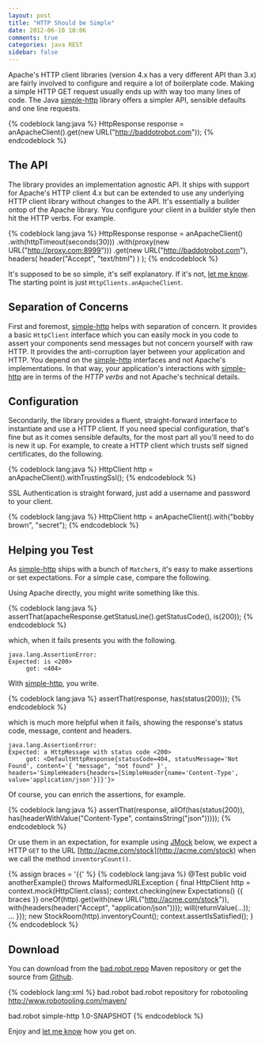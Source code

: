 ```yaml
---
layout: post
title: "HTTP Should be Simple"
date: 2012-06-10 10:06
comments: true
categories: java REST
sidebar: false
---
```


Apache's HTTP client libraries (version 4.x has a very different API than 3.x) are fairly involved to configure and require a lot of boilerplate code. Making a simple HTTP GET request usually ends up with way too many lines of code. The Java [simple-http](https://github.com/tobyweston/simple-http) library offers a simpler API, sensible defaults and one line requests.

{% codeblock lang:java %}
HttpResponse response = anApacheClient().get(new URL("http://baddotrobot.com"));
{% endcodeblock %}

<!-- more -->

## The API

The library provides an implementation agnostic API. It ships with support for Apache's HTTP client 4.x but can be extended to use any underlying HTTP client library without changes to the API. It's essentially a builder ontop of the Apache library. You configure your client in a builder style then hit the HTTP verbs. For example.

{% codeblock lang:java %}
HttpResponse response = anApacheClient()
    .with(httpTimeout(seconds(30)))
    .with(proxy(new URL("http://proxy.com:8999")))
    .get(new URL("http://baddotrobot.com"),
        headers(
            header("Accept", "text/html")
        )
    );
{% endcodeblock %}


It's supposed to be so simple, it's self explanatory. If it's not, [let me know](https://twitter.com/#!/jamanifin). The starting point is just `HttpClients.anApacheClient`.

## Separation of Concerns

First and foremost, [simple-http](https://github.com/tobyweston/simple-http) helps with separation of concern. It provides a basic `HttpClient` interface which you can easily mock in you code to assert your components send messages but not concern yourself with raw HTTP. It provides the anti-corruption layer between your application and HTTP. You depend on the [simple-http](https://github.com/tobyweston/simple-http) interfaces and not Apache's implementations. In that way, your application's interactions with [simple-http](https://github.com/tobyweston/simple-http) are in terms of the _HTTP verbs_ and not Apache's technical details.

## Configuration

Secondarily, the library provides a fluent, straight-forward interface to instantiate and use a HTTP client. If you need special configuration, that's fine but as it comes sensible defaults, for the most part all you'll need to do is new it up. For example, to create a HTTP client which trusts self signed certificates, do the following.

{% codeblock lang:java %}
HttpClient http = anApacheClient().withTrustingSsl();
{% endcodeblock %}

SSL Authentication is straight forward, just add a username and password to your client.

{% codeblock lang:java %}
HttpClient http = anApacheClient().with("bobby brown", "secret");
{% endcodeblock %}


## Helping you Test

As [simple-http](https://github.com/tobyweston/simple-http) ships with a bunch of `Matcher`s, it's easy to make assertions or set expectations. For a simple case, compare the following.

Using Apache directly, you might write something like this.

{% codeblock lang:java %}
assertThat(apacheResponse.getStatusLine().getStatusCode(), is(200));
{% endcodeblock %}

which, when it fails presents you with the following.

    java.lang.AssertionError:
    Expected: is <200>
         got: <404>


With [simple-http](https://github.com/tobyweston/simple-http), you write.

{% codeblock lang:java %}
assertThat(response, has(status(200)));
{% endcodeblock %}


which is much more helpful when it fails, showing the response's status code, message, content and headers.

    java.lang.AssertionError:
    Expected: a HttpMessage with status code <200>
         got: <DefaultHttpResponse{statusCode=404, statusMessage='Not Found', content='{ "message", "not found" }', headers='SimpleHeaders{headers=[SimpleHeader{name='Content-Type', value='application/json'}]}'}>

Of course, you can enrich the assertions, for example.

{% codeblock lang:java %}
assertThat(response, allOf(has(status(200)), has(headerWithValue("Content-Type", containsString("json")))));
{% endcodeblock %}

Or use them in an expectation, for example using [JMock](http://jmock.org/) below, we expect a HTTP `GET` to the URL [http://acme.com/stock](http://acme.com/stock) when we call the method `inventoryCount()`.

{% assign braces = '{{' %}
{% codeblock lang:java %}
@Test
public void anotherExample() throws MalformedURLException {
    final HttpClient http = context.mock(HttpClient.class);
    context.checking(new Expectations() {{ braces }}
        oneOf(http).get(with(new URL("http://acme.com/stock")), with(headers(header("Accept", "application/json")))); will(returnValue(...));
        ...
    }});
    new StockRoom(http).inventoryCount();
    context.assertIsSatisfied();
}
{% endcodeblock %}


## Download

You can download from the [bad.robot.repo](http://robotooling.com/maven/) Maven repository or get the source from [Github](https://github.com/tobyweston/simple-http).

{% codeblock lang:xml %}
<repositories>
    <repository>
        <id>bad.robot</id>
        <name>bad.robot repository for robotooling</name>
        <url>http://www.robotooling.com/maven/</url>
    </repository>
</repositories>

<dependency>
    <groupId>bad.robot</groupId>
    <artifactId>simple-http</artifactId>
    <version>1.0-SNAPSHOT</version>
</dependency>
{% endcodeblock %}


Enjoy and [let me know](https://twitter.com/#!/jamanifin) how you get on.